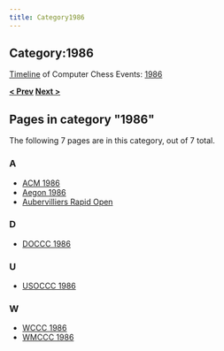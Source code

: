 ```yaml
---
title: Category1986
---
```

## Category:1986



[Timeline](Timeline "Timeline") of Computer Chess Events: [1986](https://en.wikipedia.org/wiki/1986)

**[\< Prev](Category:1985 "Category:1985") [Next >](Category:1987 "Category:1987")**

## Pages in category "1986"

The following 7 pages are in this category, out of 7 total.

### A

- [ACM 1986](ACM_1986 "ACM 1986")
- [Aegon 1986](Aegon_1986 "Aegon 1986")
- [Aubervilliers Rapid Open](Aubervilliers_Rapid_Open "Aubervilliers Rapid Open")

### D

- [DOCCC 1986](DOCCC_1986 "DOCCC 1986")

### U

- [USOCCC 1986](USOCCC_1986 "USOCCC 1986")

### W

- [WCCC 1986](WCCC_1986 "WCCC 1986")
- [WMCCC 1986](WMCCC_1986 "WMCCC 1986")

